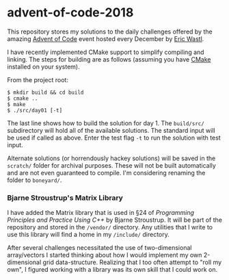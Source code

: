 # advent-of-code-2018

This repository stores my solutions to the daily challenges offered by the amazing [Advent of Code](https://adventofcode.com) event hosted every December by [Eric Wastl](https://twitter.com/ericwastl?lang=en-ca).

I have recently implemented CMake support to simplify compiling and linking. The steps for building are as follows (assuming you have [CMake](https://cmake.org) installed on your system).

From the project root:
```
$ mkdir build && cd build
$ cmake ..
$ make
$ ./src/day01 [-t]
```

The last line shows how to build the solution for day 1. The `build/src/` subdirectory will hold all of the available solutions. The standard input will be used if called as above. Enter the test flag `-t` to run the solution with test input.

Alternate solutions (or horrendously hackey solutions) will be saved in the `scratch/` folder for archival purposes. These will not be built automatically and are not even guaranteed to compile. I'm considering renaming the folder to `boneyard/`.

### Bjarne Stroustrup's Matrix Library

I have added the Matrix library that is used in §24 of _Programming Principles and Practice Using C++_ by Bjarne Stroustrup. It will be part of the repository and stored in the `/vendor/` directory. Any utilities that I write to use this library will find a home in my `/include/` directory.

After several challenges necessitated the use of two-dimensional array/vectors I started thinking about how I would implement my own 2-dimensional grid data-structure. Realizing that I too often attempt to "roll my own", I figured working with a library was its own skill that I could work on.
